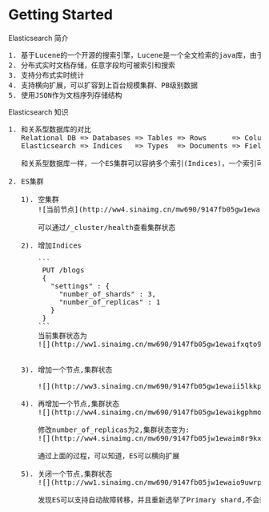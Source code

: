 # Getting Started

Elasticsearch 简介

<pre>
1. 基于Lucene的一个开源的搜索引擎，Lucene是一个全文检索的java库，由于lucene的复杂，ES让全文检索变得简单、提供RESSTful API。
2. 分布式实时文档存储，任意字段均可被索引和搜索
3. 支持分布式实时统计
4. 支持横向扩展，可以扩容到上百台规模集群、PB级别数据
5. 使用JSON作为文档序列存储结构
</pre>

Elasticsearch 知识

<pre>
1. 和关系型数据库的对比
   Relational DB => Databases => Tables => Rows      => Colums
   Elasticsearch => Indices   => Types  => Documents => Fields
   
   和关系型数据库一样，一个ES集群可以容纳多个索引(Indices)，一个索引可以有很多类型(Types),类型下可以有很多文档(Doc)，一个文档可以有很多字段(Field)

2. ES集群

   1). 空集群 
       ![当前节点](http://ww4.sinaimg.cn/mw690/9147fb05gw1ewaia7w9e9j20ku069aa5.jpg)
       
       可以通过/_cluster/health查看集群状态
   
   2). 增加Indices
   
       ```
        PUT /blogs
        {
          "settings" : {
            "number_of_shards" : 3,
            "number_of_replicas" : 1
          }
        }
       ``` 
       当前集群状态为
       ![](http://ww1.sinaimg.cn/mw690/9147fb05gw1ewaifxqto9j20ku069q35.jpg)
       
   
   3). 增加一个节点,集群状态
       
       ![](http://ww3.sinaimg.cn/mw690/9147fb05gw1ewaii5lkkpj20ku069t92.jpg)
       
   4). 再增加一个节点,集群状态
       ![](http://ww4.sinaimg.cn/mw690/9147fb05gw1ewaikgphmoj20ku069q3i.jpg)

       修改number_of_replicas为2,集群状态变为:
       ![](http://ww4.sinaimg.cn/mw690/9147fb05jw1ewaim8r9kxj20ku0693z3.jpg)
       
       通过上面的过程，可以知道，ES可以横向扩展
       
   5). 关闭一个节点,集群状态
       ![](http://ww1.sinaimg.cn/mw690/9147fb05jw1ewaio9uwrpj20ku069q3c.jpg)
       
       发现ES可以支持自动故障转移，并且重新选举了Primary shard,不会影响服务
       
</pre>
